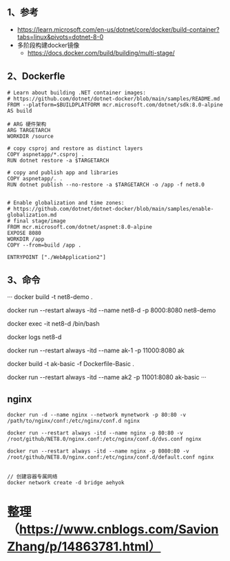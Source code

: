 
## 1、参考
- https://learn.microsoft.com/en-us/dotnet/core/docker/build-container?tabs=linux&pivots=dotnet-8-0
- 多阶段构建docker镜像
  - https://docs.docker.com/build/building/multi-stage/ 
## 2、Dockerfle

```
# Learn about building .NET container images:
# https://github.com/dotnet/dotnet-docker/blob/main/samples/README.md
FROM --platform=$BUILDPLATFORM mcr.microsoft.com/dotnet/sdk:8.0-alpine AS build

# ARG 硬件架构
ARG TARGETARCH
WORKDIR /source

# copy csproj and restore as distinct layers
COPY aspnetapp/*.csproj .
RUN dotnet restore -a $TARGETARCH

# copy and publish app and libraries
COPY aspnetapp/. .
RUN dotnet publish --no-restore -a $TARGETARCH -o /app -f net8.0


# Enable globalization and time zones:
# https://github.com/dotnet/dotnet-docker/blob/main/samples/enable-globalization.md
# final stage/image
FROM mcr.microsoft.com/dotnet/aspnet:8.0-alpine
EXPOSE 8080
WORKDIR /app
COPY --from=build /app .

ENTRYPOINT ["./WebApplication2"]
```


## 3、命令
···
docker build -t net8-demo .

docker run --restart always -itd --name net8-d -p 8000:8080 net8-demo

docker exec -it net8-d /bin/bash

docker logs net8-d


docker run --restart always -itd --name ak-1 -p 11000:8080 ak



docker build -t ak-basic -f Dockerfile-Basic .

docker run --restart always -itd --name ak2 -p 11001:8080 ak-basic
···

## nginx
```
docker run -d --name nginx --network mynetwork -p 80:80 -v /path/to/nginx/conf:/etc/nginx/conf.d nginx

docker run --restart always -itd --name nginx -p 80:80 -v /root/github/NET8.0/nginx.conf:/etc/nginx/conf.d/dvs.conf nginx

docker run --restart always -itd --name nginx -p 8080:80 -v /root/github/NET8.0/nginx.conf:/etc/nginx/conf.d/default.conf nginx


// 创建容器专属网络
docker network create -d bridge aehyok
```




# 整理（https://www.cnblogs.com/SavionZhang/p/14863781.html）

## 